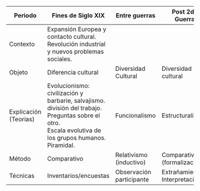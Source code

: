 
| Periodo                  | Fines de Siglo XIX                                                                                                                                             | Entre guerras            | Post 2da Guerra                  |                                 |
| ------------------------ | -------------------------------------------------------------------------------------------------------------------------------------------------------------- | ------------------------ | -------------------------------- | ------------------------------- |
| Contexto<br>             | Expansión Europea y contacto cultural.<br>Revolución industrial y nuevos problemas sociales.                                                                   |                          |                                  |                                 |
| Objeto                   | Diferencia cultural                                                                                                                                            | Diversidad Cultural      | Diversidad cultural              |                                 |
| Explicación<br>(Teorías) | Evolucionismo: civilización y barbarie, salvajismo.<br>división del trabajo. Preguntas sobre el otro.<br>Escala evolutiva de los grupos humanos.<br>Piramidal. | Funcionalismo            | Estructuralismo                  | Neomarxismo                     |
| Método                   | Comparativo                                                                                                                                                    | Relativismo (inductivo)  | Comparativismo<br>(formalización | Relativismo<br>deducción)       |
| Técnicas                 | Inventarios/encuestas                                                                                                                                          | Observación participante | Extrañamiento<br>Interpretación  | Extrañamiento<br>Interpretación |
